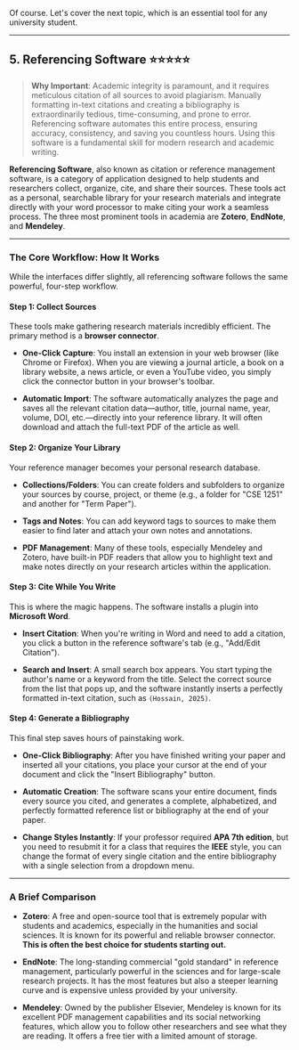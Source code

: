 Of course. Let's cover the next topic, which is an essential tool for any university student.

---

## 5. Referencing Software ⭐⭐⭐⭐⭐

> **Why Important**: Academic integrity is paramount, and it requires meticulous citation of all sources to avoid plagiarism. Manually formatting in-text citations and creating a bibliography is extraordinarily tedious, time-consuming, and prone to error. Referencing software automates this entire process, ensuring accuracy, consistency, and saving you countless hours. Using this software is a fundamental skill for modern research and academic writing.

**Referencing Software**, also known as citation or reference management software, is a category of application designed to help students and researchers collect, organize, cite, and share their sources. These tools act as a personal, searchable library for your research materials and integrate directly with your word processor to make citing your work a seamless process. The three most prominent tools in academia are **Zotero**, **EndNote**, and **Mendeley**.

---

### The Core Workflow: How It Works

While the interfaces differ slightly, all referencing software follows the same powerful, four-step workflow.

#### Step 1: Collect Sources

These tools make gathering research materials incredibly efficient. The primary method is a **browser connector**.

- **One-Click Capture**: You install an extension in your web browser (like Chrome or Firefox). When you are viewing a journal article, a book on a library website, a news article, or even a YouTube video, you simply click the connector button in your browser's toolbar.
    
- **Automatic Import**: The software automatically analyzes the page and saves all the relevant citation data—author, title, journal name, year, volume, DOI, etc.—directly into your reference library. It will often download and attach the full-text PDF of the article as well.
    

#### Step 2: Organize Your Library

Your reference manager becomes your personal research database.

- **Collections/Folders**: You can create folders and subfolders to organize your sources by course, project, or theme (e.g., a folder for "CSE 1251" and another for "Term Paper").
    
- **Tags and Notes**: You can add keyword tags to sources to make them easier to find later and attach your own notes and annotations.
    
- **PDF Management**: Many of these tools, especially Mendeley and Zotero, have built-in PDF readers that allow you to highlight text and make notes directly on your research articles within the application.
    

#### Step 3: Cite While You Write

This is where the magic happens. The software installs a plugin into **Microsoft Word**.

- **Insert Citation**: When you're writing in Word and need to add a citation, you click a button in the reference software's tab (e.g., "Add/Edit Citation").
    
- **Search and Insert**: A small search box appears. You start typing the author's name or a keyword from the title. Select the correct source from the list that pops up, and the software instantly inserts a perfectly formatted in-text citation, such as `(Hossain, 2025)`.
    

#### Step 4: Generate a Bibliography

This final step saves hours of painstaking work.

- **One-Click Bibliography**: After you have finished writing your paper and inserted all your citations, you place your cursor at the end of your document and click the "Insert Bibliography" button.
    
- **Automatic Creation**: The software scans your entire document, finds every source you cited, and generates a complete, alphabetized, and perfectly formatted reference list or bibliography at the end of your paper.
    
- **Change Styles Instantly**: If your professor required **APA 7th edition**, but you need to resubmit it for a class that requires the **IEEE** style, you can change the format of every single citation and the entire bibliography with a single selection from a dropdown menu.
    

---

### A Brief Comparison

- **Zotero**: A free and open-source tool that is extremely popular with students and academics, especially in the humanities and social sciences. It is known for its powerful and reliable browser connector. **This is often the best choice for students starting out.**
    
- **EndNote**: The long-standing commercial "gold standard" in reference management, particularly powerful in the sciences and for large-scale research projects. It has the most features but also a steeper learning curve and is expensive unless provided by your university.
    
- **Mendeley**: Owned by the publisher Elsevier, Mendeley is known for its excellent PDF management capabilities and its social networking features, which allow you to follow other researchers and see what they are reading. It offers a free tier with a limited amount of storage.